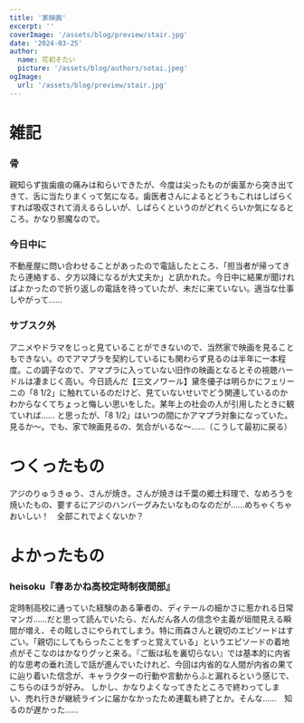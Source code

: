```yaml
---
title: '家映画'
excerpt: ''
coverImage: '/assets/blog/preview/stair.jpg'
date: '2024-03-25'
author:
  name: 花初そたい
  picture: '/assets/blog/authors/sotai.jpeg'
ogImage:
  url: '/assets/blog/preview/stair.jpg'
---
```

# 雑記
### 骨
親知らず抜歯痕の痛みは和らいできたが、今度は尖ったものが歯茎から突き出てきて、舌に当たりまくって気になる。歯医者さんによるとどうもこれはしばらくすれば吸収されて消えるらしいが、しばらくというのがどれくらいか気になるところ。かなり邪魔なので。

### 今日中に
不動産屋に問い合わせることがあったので電話したところ、「担当者が帰ってきたら連絡する、夕方以降になるが大丈夫か」と訊かれた。今日中に結果が聞ければよかったので折り返しの電話を待っていたが、未だに来ていない。適当な仕事しやがって……　

### サブスク外
アニメやドラマをじっと見ていることができないので、当然家で映画を見ることもできない。のでアマプラを契約しているにも関わらず見るのは半年に一本程度。この調子なので、アマプラに入っていない旧作の映画となるとその視聴ハードルは凄まじく高い。今日読んだ【三文ノワール】黛冬優子は明らかにフェリーニの「8 1/2」に触れているのだけど、見ていないせいでどう関連しているのかわからなくてちょっと悔しい思いをした。某年上の社会の人が引用したときに観ていれば……
と思ったが、「8 1/2」はいつの間にかアマプラ対象になっていた。見るか～。でも、家で映画見るの、気合がいるな～……（こうして最初に戻る）

# つくったもの
アジのりゅうきゅう、さんが焼き。さんが焼きは千葉の郷土料理で、なめろうを焼いたもの、要するにアジのハンバーグみたいなものなのだが……めちゃくちゃおいしい！　全部これでよくないか？

# よかったもの
### heisoku『春あかね高校定時制夜間部』
定時制高校に通っていた経験のある筆者の、ディテールの細かさに惹かれる日常マンガ……だと思って読んでいたら、だんだん各人の信念や主義が垣間見える瞬間が増え、その眩しさにやられてしまう。特に雨森さんと親切のエピソードはすごい。「親切にしてもらったことをずっと覚えている」というエピソードの着地点がそこなのはかなりグッと来る。『ご飯は私を裏切らない』では基本的に内省的な思考の垂れ流しで話が進んでいたけれど、今回は内省的な人間が内省の果てに辿り着いた信念が、キャラクターの行動や言動からふと漏れるという感じで、こちらのほうが好み。
しかし、かなりよくなってきたところで終わってしまい、売れ行きが継続ラインに届かなかったため連載も終了とか。そんな……　知るのが遅かった……
